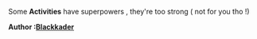 Some **Activities** have superpowers , they're too strong ( not for you tho !)


**Author :[Blackkader](https://github.com/Blackkader)**

